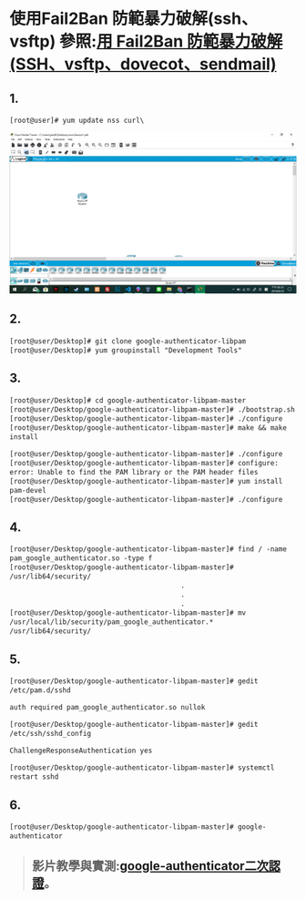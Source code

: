 # 使用Fail2Ban 防範暴力破解(ssh、vsftp) 參照:[用 Fail2Ban 防範暴力破解 (SSH、vsftp、dovecot、sendmail)](http://www.vixual.net/blog/archives/252)
## 1.
```
[root@user]# yum update nss curl\
```
![image](https://github.com/LarrySu508/cisco-note/blob/master/week1/p1.png)
>
## 2.
```
[root@user/Desktop]# git clone google-authenticator-libpam
[root@user/Desktop]# yum groupinstall "Development Tools"
```
## 3.
```
[root@user/Desktop]# cd google-authenticator-libpam-master
[root@user/Desktop/google-authenticator-libpam-master]# ./bootstrap.sh
[root@user/Desktop/google-authenticator-libpam-master]# ./configure
[root@user/Desktop/google-authenticator-libpam-master]# make && make install
```
>
```
[root@user/Desktop/google-authenticator-libpam-master]# ./configure
[root@user/Desktop/google-authenticator-libpam-master]# configure: error: Unable to find the PAM library or the PAM header files
[root@user/Desktop/google-authenticator-libpam-master]# yum install pam-devel
[root@user/Desktop/google-authenticator-libpam-master]# ./configure
```
## 4.
```
[root@user/Desktop/google-authenticator-libpam-master]# find / -name pam_google_authenticator.so -type f
[root@user/Desktop/google-authenticator-libpam-master]# /usr/lib64/security/
                                          .
                                          .
                                          .
[root@user/Desktop/google-authenticator-libpam-master]# mv /usr/local/lib/security/pam_google_authenticator.* /usr/lib64/security/
```
## 5.
```
[root@user/Desktop/google-authenticator-libpam-master]# gedit /etc/pam.d/sshd
```
>
```
auth required pam_google_authenticator.so nullok
```
>
```
[root@user/Desktop/google-authenticator-libpam-master]# gedit /etc/ssh/sshd_config
```
>
```
ChallengeResponseAuthentication yes
```
>
```
[root@user/Desktop/google-authenticator-libpam-master]# systemctl restart sshd
```
## 6.
```
[root@user/Desktop/google-authenticator-libpam-master]# google-authenticator
```
> ## 影片教學與實測:[google-authenticator二次認證](https://www.youtube.com/watch?v=xyS7Ms2LalM)。
